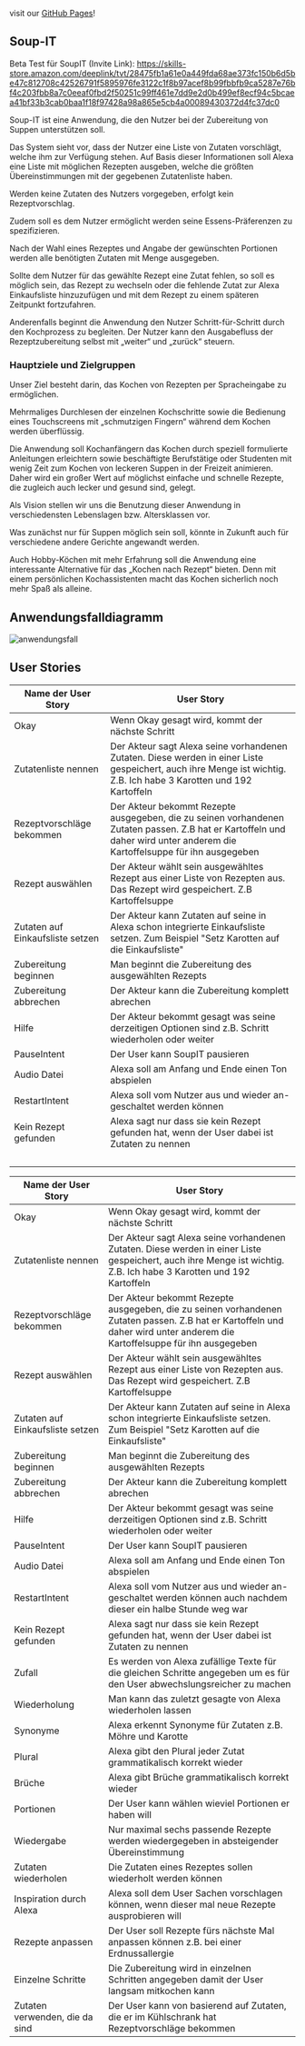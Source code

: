 visit our [GitHub Pages](https://sweihm-ws2018-19.github.io/skillproject-fr-22/)!

## Soup-IT

Beta Test für SoupIT (Invite Link):
https://skills-store.amazon.com/deeplink/tvt/28475fb1a61e0a449fda68ae373fc150b6d5be47c812708c42526791f5895976fe3122c1f8b97acef8b99fbbfb9ca5287e76bf4c203fbb8a7c0eeaf0fbd2f50251c99ff461e7dd9e2d0b499ef8ecf94c5bcaea41bf33b3cab0baa1f18f97428a98a865e5cb4a00089430372d4fc37dc0

Soup-IT ist eine Anwendung, die den Nutzer bei der Zubereitung von Suppen unterstützen soll. 

Das System sieht vor, dass der Nutzer eine Liste von Zutaten vorschlägt, welche ihm zur Verfügung stehen. Auf Basis dieser Informationen soll Alexa eine Liste mit möglichen Rezepten ausgeben, welche die größten Übereinstimmungen mit der gegebenen Zutatenliste haben.

Werden keine Zutaten des Nutzers vorgegeben, erfolgt kein Rezeptvorschlag. 

Zudem soll es dem Nutzer ermöglicht werden seine Essens-Präferenzen zu spezifizieren. 

Nach der Wahl eines Rezeptes und Angabe der gewünschten Portionen werden alle benötigten Zutaten mit Menge ausgegeben.

Sollte dem Nutzer für das gewählte Rezept eine Zutat fehlen, so soll es möglich sein, das Rezept zu wechseln oder die fehlende Zutat zur Alexa Einkaufsliste hinzuzufügen und mit dem Rezept zu einem späteren Zeitpunkt fortzufahren. 

Anderenfalls beginnt die Anwendung den Nutzer Schritt-für-Schritt durch den Kochprozess zu begleiten. Der Nutzer kann den Ausgabefluss der Rezeptzubereitung selbst mit „weiter“ und „zurück“ steuern. 

### Hauptziele und Zielgruppen 

Unser Ziel besteht darin, das Kochen von Rezepten per Spracheingabe zu ermöglichen.

Mehrmaliges Durchlesen der einzelnen Kochschritte sowie die Bedienung eines Touchscreens mit „schmutzigen Fingern“ während dem Kochen werden überflüssig. 

Die Anwendung soll Kochanfängern das Kochen durch speziell formulierte Anleitungen erleichtern sowie beschäftigte Berufstätige oder Studenten mit wenig Zeit zum Kochen von leckeren Suppen in der Freizeit animieren. Daher wird ein großer Wert auf möglichst einfache und schnelle Rezepte, die zugleich auch lecker und gesund sind, gelegt.

Als Vision stellen wir uns die Benutzung dieser Anwendung in verschiedensten Lebenslagen bzw. Altersklassen vor.

Was zunächst nur für Suppen möglich sein soll, könnte in Zukunft auch für verschiedene andere Gerichte angewandt werden. 

Auch Hobby-Köchen mit mehr Erfahrung soll die Anwendung eine interessante Alternative für das „Kochen nach Rezept“ bieten. Denn mit einem persönlichen Kochassistenten macht das Kochen sicherlich noch mehr Spaß als alleine.

## Anwendungsfalldiagramm

![anwendungsfall](https://user-images.githubusercontent.com/43879315/48561755-f2512780-e8f0-11e8-8f2c-ce7bfd377475.png)


## User Stories

Name   der User Story | User   Story
-- | --
Okay | Wenn Okay gesagt wird, kommt der nächste   Schritt
Zutatenliste nennen | Der Akteur sagt Alexa seine vorhandenen   Zutaten. Diese werden in einer Liste gespeichert, auch ihre Menge ist   wichtig. Z.B. Ich habe 3 Karotten und 192 Kartoffeln
Rezeptvorschläge bekommen | Der Akteur bekommt Rezepte ausgegeben, die   zu seinen vorhandenen Zutaten passen. Z.B hat er Kartoffeln und daher wird   unter anderem die Kartoffelsuppe für ihn ausgegeben
Rezept auswählen | Der Akteur wählt sein ausgewähltes Rezept   aus einer Liste von Rezepten aus. Das Rezept wird gespeichert. Z.B   Kartoffelsuppe
Zutaten auf Einkaufsliste setzen | Der Akteur kann Zutaten auf seine in Alexa   schon integrierte Einkaufsliste setzen. Zum Beispiel "Setz Karotten auf   die Einkaufsliste"
Zubereitung beginnen | Man beginnt die Zubereitung des   ausgewählten Rezepts
Zubereitung abbrechen | Der Akteur kann die Zubereitung komplett   abrechen
Hilfe | Der Akteur bekommt gesagt was seine   derzeitigen Optionen sind z.B. Schritt wiederholen oder weiter
PauseIntent | Der User kann SoupIT pausieren
Audio Datei | Alexa soll am Anfang und Ende einen Ton   abspielen
RestartIntent | Alexa soll vom Nutzer aus und wieder an-geschaltet   werden können
Kein Rezept gefunden | Alexa sagt nur dass sie kein Rezept   gefunden hat, wenn der User dabei ist Zutaten zu nennen
  |  


Name   der User Story | User   Story
-- | --
Okay | Wenn Okay gesagt wird, kommt der nächste   Schritt
Zutatenliste nennen | Der Akteur sagt Alexa seine vorhandenen   Zutaten. Diese werden in einer Liste gespeichert, auch ihre Menge ist   wichtig. Z.B. Ich habe 3 Karotten und 192 Kartoffeln
Rezeptvorschläge bekommen | Der Akteur bekommt Rezepte ausgegeben, die   zu seinen vorhandenen Zutaten passen. Z.B hat er Kartoffeln und daher wird   unter anderem die Kartoffelsuppe für ihn ausgegeben
Rezept auswählen | Der Akteur wählt sein ausgewähltes Rezept   aus einer Liste von Rezepten aus. Das Rezept wird gespeichert. Z.B   Kartoffelsuppe
Zutaten auf Einkaufsliste setzen | Der Akteur kann Zutaten auf seine in Alexa   schon integrierte Einkaufsliste setzen. Zum Beispiel "Setz Karotten auf   die Einkaufsliste"
Zubereitung beginnen | Man beginnt die Zubereitung des   ausgewählten Rezepts
Zubereitung abbrechen | Der Akteur kann die Zubereitung komplett   abrechen
Hilfe | Der Akteur bekommt gesagt was seine   derzeitigen Optionen sind z.B. Schritt wiederholen oder weiter
PauseIntent | Der User kann SoupIT pausieren
Audio Datei | Alexa soll am Anfang und Ende einen Ton   abspielen
RestartIntent | Alexa soll vom Nutzer aus und wieder an-geschaltet   werden können auch nachdem dieser ein halbe Stunde weg war
Kein Rezept gefunden | Alexa sagt nur dass sie kein Rezept   gefunden hat, wenn der User dabei ist Zutaten zu nennen
Zufall | Es werden von Alexa zufällige Texte für die   gleichen Schritte angegeben um es für den User abwechslungsreicher zu machen
Wiederholung | Man kann das zuletzt gesagte von Alexa   wiederholen lassen
Synonyme | Alexa erkennt Synonyme für Zutaten z.B.   Möhre und Karotte
Plural | Alexa gibt den Plural jeder Zutat grammatikalisch   korrekt wieder
Brüche | Alexa gibt Brüche grammatikalisch korrekt   wieder
Portionen | Der User kann wählen wieviel Portionen er   haben will
Wiedergabe | Nur maximal sechs passende Rezepte werden   wiedergegeben in absteigender Übereinstimmung
Zutaten wiederholen | Die Zutaten eines Rezeptes sollen wiederholt   werden können
Inspiration durch Alexa | Alexa soll dem User Sachen vorschlagen können,   wenn dieser mal neue Rezepte ausprobieren will
Rezepte anpassen | Der User soll Rezepte fürs nächste Mal   anpassen können z.B. bei einer Erdnussallergie
Einzelne Schritte | Die Zubereitung wird in einzelnen Schritten   angegeben damit der User langsam mitkochen kann
Zutaten verwenden, die da sind | Der User kann von basierend auf Zutaten, die er   im Kühlschrank hat Rezeptvorschläge bekommen

